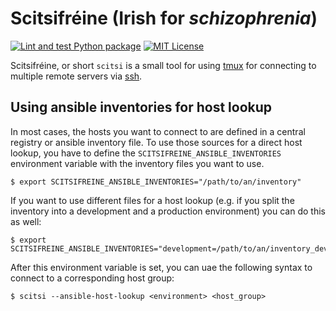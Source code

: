 # Scitsifréine (Irish for _schizophrenia_)
[![Lint and test Python package](https://github.com/flying7eleven/scitsifreine/actions/workflows/python-lint-test.yml/badge.svg)](https://github.com/flying7eleven/scitsifreine/actions/workflows/python-lint-test.yml)
[![MIT License](http://img.shields.io/badge/license-MIT-9370d8.svg?style=flat)](http://opensource.org/licenses/MIT)

Scitsifréine, or short `scitsi` is a small tool for using [tmux](https://github.com/tmux/tmux/wiki) for connecting to multiple remote servers via [ssh](https://en.wikipedia.org/wiki/Secure_Shell).

## Using ansible inventories for host lookup
In most cases, the hosts you want to connect to are defined in a central registry or ansible inventory file.
To use those sources for a direct host lookup, you have to define the `SCITSIFREINE_ANSIBLE_INVENTORIES` environment variable with the inventory files you want to use.

```shell
$ export SCITSIFREINE_ANSIBLE_INVENTORIES="/path/to/an/inventory"
```

If you want to use different files for a host lookup (e.g. if you split the inventory into a development and a production environment) you can do this as well:

```shell
$ export SCITSIFREINE_ANSIBLE_INVENTORIES="development=/path/to/an/inventory_dev,production=development=/path/to/an/inventory_live"
```

After this environment variable is set, you can uae the following syntax to connect to a corresponding host group:

```shell
$ scitsi --ansible-host-lookup <environment> <host_group>
```
